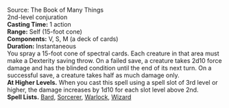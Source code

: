Source: The Book of Many Things  
2nd-level conjuration  
**Casting Time:** 1 action  
**Range:** Self (15-foot cone)  
**Components:** V, S, M (a deck of cards)  
**Duration:** Instantaneous  
You spray a 15-foot cone of spectral cards. Each creature in that area must make a Dexterity saving throw. On a failed save, a creature takes 2d10 force damage and has the blinded condition until the end of its next turn. On a successful save, a creature takes half as much damage only.  
**At Higher Levels.** When you cast this spell using a spell slot of 3rd level or higher, the damage increases by 1d10 for each slot level above 2nd.  
**Spell Lists.** [Bard](../Spell%20Lists/Bard%20Spell%20List.md), [Sorcerer](../Spell%20Lists/Sorcerer%20Spell%20List.md), [Warlock](../Spell%20Lists/Warlock%20Spell%20List.md), [Wizard](../Spell%20Lists/Wizard%20Spell%20List.md)
